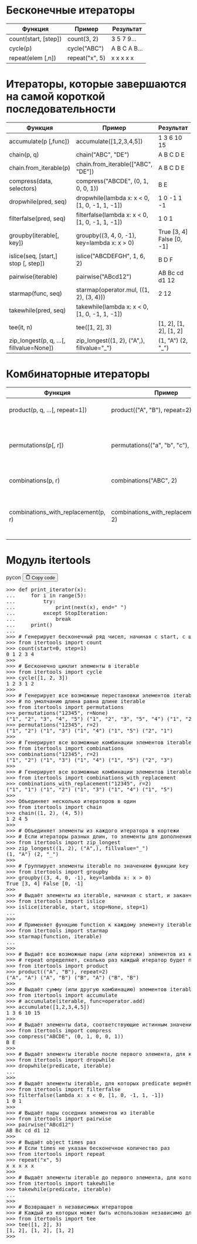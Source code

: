 <h1>Бесконечные итераторы</h1>
<table>
<thead>
<tr>
<th>Функция</th>
<th>Пример</th>
<th>Результат</th>
</tr>
</thead>
<tbody>
<tr>
<td>count(start, [step])</td>
<td>count(3, 2)</td>
<td>3 5 7 9…</td>
</tr>
<tr>
<td>cycle(p)</td>
<td>cycle("ABC")</td>
<td>A B С А В…</td>
</tr>
<tr>
<td>repeat(elem [,n])</td>
<td>repeat("x", 5)</td>
<td>x x x x x</td>
</tr>
</tbody>
</table>
<h1>Итераторы, которые завершаются на самой короткой последовательности</h1>
<table>
<thead>
<tr>
<th>Функция</th>
<th>Пример</th>
<th>Результат</th>
</tr>
</thead>
<tbody>
<tr>
<td>accumulate(p [,func])</td>
<td>accumulate([1,2,3,4,5])</td>
<td>1 3 6 10 15</td>
</tr>
<tr>
<td>chain(p, q)</td>
<td>chain("ABC", "DE")</td>
<td>A B C D E</td>
</tr>
<tr>
<td>chain.from_iterable(p)</td>
<td>chain.from_iterable(["ABC", "DE"])</td>
<td>A B C D E</td>
</tr>
<tr>
<td>compress(data, selectors)</td>
<td>compress("ABCDE", (0, 1, 0, 0, 1))</td>
<td>B E</td>
</tr>
<tr>
<td>dropwhile(pred, seq)</td>
<td>dropwhile(lambda x: x &lt; 0, [1, 0, -1, 1, -1])</td>
<td>1 0 -1 1 -1</td>
</tr>
<tr>
<td>filterfalse(pred, seq)</td>
<td>filterfalse(lambda x: x &lt; 0, [1, 0, -1, 1, -1])</td>
<td>1 0 1</td>
</tr>
<tr>
<td>groupby(iterable[, key])</td>
<td>groupby((3, 4, 0, -1), key=lambda x: x &gt; 0)</td>
<td>True [3, 4] False [0, -1]</td>
</tr>
<tr>
<td>islice(seq, [start,] stop [, step])</td>
<td>islice("ABCDEFGH", 1, 6, 2)</td>
<td>B D F</td>
</tr>
<tr>
<td>pairwise(iterable)</td>
<td>pairwise("ABcd12")</td>
<td>AB Bc cd d1 12</td>
</tr>
<tr>
<td>starmap(func, seq)</td>
<td>starmap(operator.mul, ((1, 2), (3, 4)))</td>
<td>2 12</td>
</tr>
<tr>
<td>takewhile(pred, seq)</td>
<td>takewhile(lambda x: x &lt; 0, [1, 0, -1, 1, -1])</td>
<td></td>
</tr>
<tr>
<td>tee(it, n)</td>
<td>tee([1, 2], 3)</td>
<td>[1, 2], [1, 2], [1, 2]</td>
</tr>
<tr>
<td>zip_longest(p, q, …[, fillvalue=None])</td>
<td>zip_longest((1, 2), ("A",), fillvalue="_")</td>
<td>(1, "A") (2, "_")</td>
</tr>
</tbody>
</table>
<h1>Комбинаторные итераторы</h1>
<table>
<thead>
<tr>
<th>Функция</th>
<th>Пример</th>
<th>Результат</th>
</tr>
</thead>
<tbody>
<tr>
<td>product(p, q, …[, repeat=1])</td>
<td>product(("A", "B"), repeat=2)</td>
<td>(A, A) (A, B) (B A) (B B)</td>
</tr>
<tr>
<td>permutations(p[, r])</td>
<td>permutations(("a", "b", "c"), 2)</td>
<td>("a", "b") ("a", "c") ("b", "a") ("b", "c") ("c", "a") ("c", "b")</td>
</tr>
<tr>
<td>combinations(p, r)</td>
<td>combinations("ABC", 2)</td>
<td>("A", "B") ("A", "C") ("B", "C")</td>
</tr>
<tr>
<td>combinations_with_replacement(p, r)</td>
<td>combinations_with_replacement("ABC", 2)</td>
<td>("A", "A") ("A", "B") ("A", "C") ("B", "B") ("B", "C") ("C", "C")</td>
</tr>
</tbody>
</table>
<h1>Модуль itertools</h1>
<div class="code-element">
<div class="lang-line">
  <text>pycon</text>
  <button class="copy-button"
          id="code69a1d56ed6c706a93d98ec1fb3f06c84b"
          onclick="copyCode(code69a1d56ed6c706a93d98ec1fb3f06c84, code69a1d56ed6c706a93d98ec1fb3f06c84b)">
    <svg stroke="currentColor"
         fill="none"
         stroke-width="2"
         viewBox="0 0 24 24"
         stroke-linecap="round"
         stroke-linejoin="round"
         class="h-4 w-4"
         height="1em"
         width="1em"
         xmlns="http://www.w3.org/2000/svg">
      <path d="M16 4h2a2 2 0 0 1 2 2v14a2 2 0 0 1-2 2H6a2 2 0 0 1-2-2V6a2 2 0 0 1 2-2h2"></path>
      <rect x="8" y="2" width="8" height="4" rx="1" ry="1"></rect>
    </svg>
    <text>Copy code</text>
  </button>

</div>
<div class="code" id="code69a1d56ed6c706a93d98ec1fb3f06c84"><div class="highlight"><pre><span></span><span class="unselectable"><span class="o">&gt;&gt;&gt;</span> </span><span class="k">def</span> <span class="nf">print_iterator</span><span class="p">(</span><span class="n">x</span><span class="p">):</span>
<span class="unselectable"><span class="o">...</span> </span>    <span class="k">for</span> <span class="n">i</span> <span class="ow">in</span> <span class="nb">range</span><span class="p">(</span><span class="mi">5</span><span class="p">):</span>
<span class="unselectable"><span class="o">...</span> </span>        <span class="k">try</span><span class="p">:</span>
<span class="unselectable"><span class="o">...</span> </span>            <span class="nb">print</span><span class="p">(</span><span class="nb">next</span><span class="p">(</span><span class="n">x</span><span class="p">),</span> <span class="n">end</span><span class="o">=</span><span class="s2">&quot; &quot;</span><span class="p">)</span>
<span class="unselectable"><span class="o">...</span> </span>        <span class="k">except</span> <span class="ne">StopIteration</span><span class="p">:</span>
<span class="unselectable"><span class="o">...</span> </span>            <span class="k">break</span>
<span class="unselectable"><span class="o">...</span> </span>    <span class="nb">print</span><span class="p">()</span>
<span class="unselectable"><span class="gp">...</span></span>
<span class="unselectable"><span class="o">&gt;&gt;&gt;</span> </span><span class="c1"># Генерирует бесконечный ряд чисел, начиная с start, с шагом step</span>
<span class="unselectable"><span class="o">&gt;&gt;&gt;</span> </span><span class="kn">from</span> <span class="nn">itertools</span> <span class="kn">import</span> <span class="n">count</span>
<span class="unselectable"><span class="o">&gt;&gt;&gt;</span> </span><span class="n">count</span><span class="p">(</span><span class="n">start</span><span class="o">=</span><span class="mi">0</span><span class="p">,</span> <span class="n">step</span><span class="o">=</span><span class="mi">1</span><span class="p">)</span>
<span class="unselectable"><span class="go">0 1 2 3 4</span></span>
<span class="unselectable"><span class="gp">&gt;&gt;&gt;</span></span>
<span class="unselectable"><span class="o">&gt;&gt;&gt;</span> </span><span class="c1"># Бесконечно циклит элементы в iterable</span>
<span class="unselectable"><span class="o">&gt;&gt;&gt;</span> </span><span class="kn">from</span> <span class="nn">itertools</span> <span class="kn">import</span> <span class="n">cycle</span>
<span class="unselectable"><span class="o">&gt;&gt;&gt;</span> </span><span class="n">cycle</span><span class="p">([</span><span class="mi">1</span><span class="p">,</span> <span class="mi">2</span><span class="p">,</span> <span class="mi">3</span><span class="p">])</span>
<span class="unselectable"><span class="go">1 2 3 1 2</span></span>
<span class="unselectable"><span class="gp">&gt;&gt;&gt;</span></span>
<span class="unselectable"><span class="o">&gt;&gt;&gt;</span> </span><span class="c1"># Генерирует все возможные перестановки элементов iterable с длиной r</span>
<span class="unselectable"><span class="o">&gt;&gt;&gt;</span> </span><span class="c1"># по умолчанию длина равна длине iterable</span>
<span class="unselectable"><span class="o">&gt;&gt;&gt;</span> </span><span class="kn">from</span> <span class="nn">itertools</span> <span class="kn">import</span> <span class="n">permutations</span>
<span class="unselectable"><span class="o">&gt;&gt;&gt;</span> </span><span class="n">permutations</span><span class="p">(</span><span class="s2">&quot;12345&quot;</span><span class="p">,</span> <span class="n">r</span><span class="o">=</span><span class="kc">None</span><span class="p">)</span>
<span class="unselectable"><span class="go">(&quot;1&quot;, &quot;2&quot;, &quot;3&quot;, &quot;4&quot;, &quot;5&quot;) (&quot;1&quot;, &quot;2&quot;, &quot;3&quot;, &quot;5&quot;, &quot;4&quot;) (&quot;1&quot;, &quot;2&quot;, &quot;4&quot;, &quot;3&quot;, &quot;5&quot;) (&quot;1&quot;, &quot;2&quot;, &quot;4&quot;, &quot;5&quot;, &quot;3&quot;) (&quot;1&quot;, &quot;2&quot;, &quot;5&quot;, &quot;3&quot;, &quot;4&quot;)</span></span>
<span class="unselectable"><span class="o">&gt;&gt;&gt;</span> </span><span class="n">permutations</span><span class="p">(</span><span class="s2">&quot;12345&quot;</span><span class="p">,</span> <span class="n">r</span><span class="o">=</span><span class="mi">2</span><span class="p">)</span>
<span class="unselectable"><span class="go">(&quot;1&quot;, &quot;2&quot;) (&quot;1&quot;, &quot;3&quot;) (&quot;1&quot;, &quot;4&quot;) (&quot;1&quot;, &quot;5&quot;) (&quot;2&quot;, &quot;1&quot;)</span></span>
<span class="unselectable"><span class="gp">&gt;&gt;&gt;</span></span>
<span class="unselectable"><span class="o">&gt;&gt;&gt;</span> </span><span class="c1"># Генерирует все возможные комбинации элементов iterable с длиной r</span>
<span class="unselectable"><span class="o">&gt;&gt;&gt;</span> </span><span class="kn">from</span> <span class="nn">itertools</span> <span class="kn">import</span> <span class="n">combinations</span>
<span class="unselectable"><span class="o">&gt;&gt;&gt;</span> </span><span class="n">combinations</span><span class="p">(</span><span class="s2">&quot;12345&quot;</span><span class="p">,</span> <span class="n">r</span><span class="o">=</span><span class="mi">2</span><span class="p">)</span>
<span class="unselectable"><span class="go">(&quot;1&quot;, &quot;2&quot;) (&quot;1&quot;, &quot;3&quot;) (&quot;1&quot;, &quot;4&quot;) (&quot;1&quot;, &quot;5&quot;) (&quot;2&quot;, &quot;3&quot;)</span></span>
<span class="unselectable"><span class="gp">&gt;&gt;&gt;</span></span>
<span class="unselectable"><span class="o">&gt;&gt;&gt;</span> </span><span class="c1"># Генерирует все возможные комбинации элементов iterable с длиной r, с повторением элементов</span>
<span class="unselectable"><span class="o">&gt;&gt;&gt;</span> </span><span class="kn">from</span> <span class="nn">itertools</span> <span class="kn">import</span> <span class="n">combinations_with_replacement</span>
<span class="unselectable"><span class="o">&gt;&gt;&gt;</span> </span><span class="n">combinations_with_replacement</span><span class="p">(</span><span class="s2">&quot;12345&quot;</span><span class="p">,</span> <span class="n">r</span><span class="o">=</span><span class="mi">2</span><span class="p">)</span>
<span class="unselectable"><span class="go">(&quot;1&quot;, &quot;1&quot;) (&quot;1&quot;, &quot;2&quot;) (&quot;1&quot;, &quot;3&quot;) (&quot;1&quot;, &quot;4&quot;) (&quot;1&quot;, &quot;5&quot;)</span></span>
<span class="unselectable"><span class="gp">&gt;&gt;&gt;</span></span>
<span class="unselectable"><span class="o">&gt;&gt;&gt;</span> </span><span class="n">Объединяет</span> <span class="n">несколько</span> <span class="n">итераторов</span> <span class="n">в</span> <span class="n">один</span>
<span class="unselectable"><span class="o">&gt;&gt;&gt;</span> </span><span class="kn">from</span> <span class="nn">itertools</span> <span class="kn">import</span> <span class="n">chain</span>
<span class="unselectable"><span class="o">&gt;&gt;&gt;</span> </span><span class="n">chain</span><span class="p">((</span><span class="mi">1</span><span class="p">,</span> <span class="mi">2</span><span class="p">),</span> <span class="p">(</span><span class="mi">4</span><span class="p">,</span> <span class="mi">5</span><span class="p">))</span>
<span class="unselectable"><span class="go">1 2 4 5</span></span>
<span class="unselectable"><span class="gp">&gt;&gt;&gt;</span></span>
<span class="unselectable"><span class="o">&gt;&gt;&gt;</span> </span><span class="c1"># Объединяет элементы из каждого итератора в кортежи</span>
<span class="unselectable"><span class="o">&gt;&gt;&gt;</span> </span><span class="c1"># Если итераторы разных длин, то элементы для дополнения берутся из fillvalue</span>
<span class="unselectable"><span class="o">&gt;&gt;&gt;</span> </span><span class="kn">from</span> <span class="nn">itertools</span> <span class="kn">import</span> <span class="n">zip_longest</span>
<span class="unselectable"><span class="o">&gt;&gt;&gt;</span> </span><span class="n">zip_longest</span><span class="p">((</span><span class="mi">1</span><span class="p">,</span> <span class="mi">2</span><span class="p">),</span> <span class="p">(</span><span class="s2">&quot;A&quot;</span><span class="p">,),</span> <span class="n">fillvalue</span><span class="o">=</span><span class="s2">&quot;_&quot;</span><span class="p">)</span>
<span class="unselectable"><span class="go">(1, &quot;A&quot;) (2, &quot;_&quot;)</span></span>
<span class="unselectable"><span class="gp">&gt;&gt;&gt;</span></span>
<span class="unselectable"><span class="o">&gt;&gt;&gt;</span> </span><span class="c1"># Группирует элементы iterable по значениям функции key</span>
<span class="unselectable"><span class="o">&gt;&gt;&gt;</span> </span><span class="kn">from</span> <span class="nn">itertools</span> <span class="kn">import</span> <span class="n">groupby</span>
<span class="unselectable"><span class="o">&gt;&gt;&gt;</span> </span><span class="n">groupby</span><span class="p">((</span><span class="mi">3</span><span class="p">,</span> <span class="mi">4</span><span class="p">,</span> <span class="mi">0</span><span class="p">,</span> <span class="o">-</span><span class="mi">1</span><span class="p">),</span> <span class="n">key</span><span class="o">=</span><span class="k">lambda</span> <span class="n">x</span><span class="p">:</span> <span class="n">x</span> <span class="o">&gt;</span> <span class="mi">0</span><span class="p">)</span>
<span class="unselectable"><span class="go">True [3, 4] False [0, -1]</span></span>
<span class="unselectable"><span class="gp">&gt;&gt;&gt;</span></span>
<span class="unselectable"><span class="o">&gt;&gt;&gt;</span> </span><span class="c1"># Выдаёт элементы из iterable, начиная с start, и заканчивая stop, с шагом step</span>
<span class="unselectable"><span class="o">&gt;&gt;&gt;</span> </span><span class="kn">from</span> <span class="nn">itertools</span> <span class="kn">import</span> <span class="n">islice</span>
<span class="unselectable"><span class="o">&gt;&gt;&gt;</span> </span><span class="n">islice</span><span class="p">(</span><span class="n">iterable</span><span class="p">,</span> <span class="n">start</span><span class="p">,</span> <span class="n">stop</span><span class="o">=</span><span class="kc">None</span><span class="p">,</span> <span class="n">step</span><span class="o">=</span><span class="mi">1</span><span class="p">)</span>
<span class="unselectable"><span class="gp">...</span></span>
<span class="unselectable"><span class="gp">&gt;&gt;&gt;</span></span>
<span class="unselectable"><span class="o">&gt;&gt;&gt;</span> </span><span class="c1"># Применяет функцию function к каждому элементу iterable, который представлен в виде кортежа</span>
<span class="unselectable"><span class="o">&gt;&gt;&gt;</span> </span><span class="kn">from</span> <span class="nn">itertools</span> <span class="kn">import</span> <span class="n">starmap</span>
<span class="unselectable"><span class="o">&gt;&gt;&gt;</span> </span><span class="n">starmap</span><span class="p">(</span><span class="n">function</span><span class="p">,</span> <span class="n">iterable</span><span class="p">)</span>
<span class="unselectable"><span class="gp">...</span></span>
<span class="unselectable"><span class="gp">&gt;&gt;&gt;</span></span>
<span class="unselectable"><span class="o">&gt;&gt;&gt;</span> </span><span class="c1"># Выдаёт все возможные пары (или кортежи) элементов из каждого из iterables</span>
<span class="unselectable"><span class="o">&gt;&gt;&gt;</span> </span><span class="c1"># repeat определяет, сколько раз каждый итератор будет повторен</span>
<span class="unselectable"><span class="o">&gt;&gt;&gt;</span> </span><span class="kn">from</span> <span class="nn">itertools</span> <span class="kn">import</span> <span class="n">product</span>
<span class="unselectable"><span class="o">&gt;&gt;&gt;</span> </span><span class="n">product</span><span class="p">((</span><span class="s2">&quot;A&quot;</span><span class="p">,</span> <span class="s2">&quot;B&quot;</span><span class="p">),</span> <span class="n">repeat</span><span class="o">=</span><span class="mi">2</span><span class="p">)</span>
<span class="unselectable"><span class="go">(&quot;A&quot;, &quot;A&quot;) (&quot;A&quot;, &quot;B&quot;) (&quot;B&quot;, &quot;A&quot;) (&quot;B&quot;, &quot;B&quot;)</span></span>
<span class="unselectable"><span class="gp">&gt;&gt;&gt;</span></span>
<span class="unselectable"><span class="o">&gt;&gt;&gt;</span> </span><span class="c1"># Выдаёт сумму (или другую комбинацию) элементов iterable, используя функцию func</span>
<span class="unselectable"><span class="o">&gt;&gt;&gt;</span> </span><span class="kn">from</span> <span class="nn">itertools</span> <span class="kn">import</span> <span class="n">accumulate</span>
<span class="unselectable"><span class="o">&gt;&gt;&gt;</span> </span><span class="c1"># accumulate(iterable, func=operator.add)</span>
<span class="unselectable"><span class="o">&gt;&gt;&gt;</span> </span><span class="n">accumulate</span><span class="p">([</span><span class="mi">1</span><span class="p">,</span><span class="mi">2</span><span class="p">,</span><span class="mi">3</span><span class="p">,</span><span class="mi">4</span><span class="p">,</span><span class="mi">5</span><span class="p">])</span>
<span class="unselectable"><span class="go">1 3 6 10 15</span></span>
<span class="unselectable"><span class="gp">&gt;&gt;&gt;</span></span>
<span class="unselectable"><span class="o">&gt;&gt;&gt;</span> </span><span class="c1"># Выдаёт элементы data, соответствующие истинным значениям selectors</span>
<span class="unselectable"><span class="o">&gt;&gt;&gt;</span> </span><span class="kn">from</span> <span class="nn">itertools</span> <span class="kn">import</span> <span class="n">compress</span>
<span class="unselectable"><span class="o">&gt;&gt;&gt;</span> </span><span class="n">compress</span><span class="p">(</span><span class="s2">&quot;ABCDE&quot;</span><span class="p">,</span> <span class="p">(</span><span class="mi">0</span><span class="p">,</span> <span class="mi">1</span><span class="p">,</span> <span class="mi">0</span><span class="p">,</span> <span class="mi">0</span><span class="p">,</span> <span class="mi">1</span><span class="p">))</span>
<span class="unselectable"><span class="go">B E</span></span>
<span class="unselectable"><span class="gp">&gt;&gt;&gt;</span></span>
<span class="unselectable"><span class="o">&gt;&gt;&gt;</span> </span><span class="c1"># Выдаёт элементы iterable после первого элемента, для которого predicate вернёт ложное значение</span>
<span class="unselectable"><span class="o">&gt;&gt;&gt;</span> </span><span class="kn">from</span> <span class="nn">itertools</span> <span class="kn">import</span> <span class="n">dropwhile</span>
<span class="unselectable"><span class="o">&gt;&gt;&gt;</span> </span><span class="n">dropwhile</span><span class="p">(</span><span class="n">predicate</span><span class="p">,</span> <span class="n">iterable</span><span class="p">)</span>
<span class="unselectable"><span class="gp">...</span></span>
<span class="unselectable"><span class="gp">&gt;&gt;&gt;</span></span>
<span class="unselectable"><span class="o">&gt;&gt;&gt;</span> </span><span class="c1"># Выдаёт элементы iterable, для которых predicate вернёт ложное значение</span>
<span class="unselectable"><span class="o">&gt;&gt;&gt;</span> </span><span class="kn">from</span> <span class="nn">itertools</span> <span class="kn">import</span> <span class="n">filterfalse</span>
<span class="unselectable"><span class="o">&gt;&gt;&gt;</span> </span><span class="n">filterfalse</span><span class="p">(</span><span class="k">lambda</span> <span class="n">x</span><span class="p">:</span> <span class="n">x</span> <span class="o">&lt;</span> <span class="mi">0</span><span class="p">,</span> <span class="p">[</span><span class="mi">1</span><span class="p">,</span> <span class="mi">0</span><span class="p">,</span> <span class="o">-</span><span class="mi">1</span><span class="p">,</span> <span class="mi">1</span><span class="p">,</span> <span class="o">-</span><span class="mi">1</span><span class="p">])</span>
<span class="unselectable"><span class="go">1 0 1</span></span>
<span class="unselectable"><span class="gp">&gt;&gt;&gt;</span></span>
<span class="unselectable"><span class="o">&gt;&gt;&gt;</span> </span><span class="c1"># Выдаёт пары соседних элементов из iterable</span>
<span class="unselectable"><span class="o">&gt;&gt;&gt;</span> </span><span class="kn">from</span> <span class="nn">itertools</span> <span class="kn">import</span> <span class="n">pairwise</span>
<span class="unselectable"><span class="o">&gt;&gt;&gt;</span> </span><span class="n">pairwise</span><span class="p">(</span><span class="s2">&quot;ABcd12&quot;</span><span class="p">)</span>
<span class="unselectable"><span class="go">AB Bc cd d1 12</span></span>
<span class="unselectable"><span class="gp">&gt;&gt;&gt;</span></span>
<span class="unselectable"><span class="o">&gt;&gt;&gt;</span> </span><span class="c1"># Выдаёт object times раз</span>
<span class="unselectable"><span class="o">&gt;&gt;&gt;</span> </span><span class="c1"># Если times не указан бесконечное количество раз</span>
<span class="unselectable"><span class="o">&gt;&gt;&gt;</span> </span><span class="kn">from</span> <span class="nn">itertools</span> <span class="kn">import</span> <span class="n">repeat</span>
<span class="unselectable"><span class="o">&gt;&gt;&gt;</span> </span><span class="n">repeat</span><span class="p">(</span><span class="s2">&quot;x&quot;</span><span class="p">,</span> <span class="mi">5</span><span class="p">)</span>
<span class="unselectable"><span class="go">x x x x x</span></span>
<span class="unselectable"><span class="gp">&gt;&gt;&gt;</span></span>
<span class="unselectable"><span class="o">&gt;&gt;&gt;</span> </span><span class="c1"># Выдаёт элементы iterable до первого элемента, для которого predicate вернёт ложное значение</span>
<span class="unselectable"><span class="o">&gt;&gt;&gt;</span> </span><span class="kn">from</span> <span class="nn">itertools</span> <span class="kn">import</span> <span class="n">takewhile</span>
<span class="unselectable"><span class="o">&gt;&gt;&gt;</span> </span><span class="n">takewhile</span><span class="p">(</span><span class="n">predicate</span><span class="p">,</span> <span class="n">iterable</span><span class="p">)</span>
<span class="unselectable"><span class="gp">...</span></span>
<span class="unselectable"><span class="gp">&gt;&gt;&gt;</span></span>
<span class="unselectable"><span class="o">&gt;&gt;&gt;</span> </span><span class="c1"># Возвращает n независимых итераторов</span>
<span class="unselectable"><span class="o">&gt;&gt;&gt;</span> </span><span class="c1"># Каждый из которых может быть использован независимо для перебора элементов исходного iterable</span>
<span class="unselectable"><span class="o">&gt;&gt;&gt;</span> </span><span class="kn">from</span> <span class="nn">itertools</span> <span class="kn">import</span> <span class="n">tee</span>
<span class="unselectable"><span class="o">&gt;&gt;&gt;</span> </span><span class="n">tee</span><span class="p">([</span><span class="mi">1</span><span class="p">,</span> <span class="mi">2</span><span class="p">],</span> <span class="mi">3</span><span class="p">)</span>
<span class="unselectable"><span class="go">[1, 2], [1, 2], [1, 2]</span></span>
<span class="unselectable"><span class="gp">&gt;&gt;&gt;</span></span>
</pre></div></div>
</div>